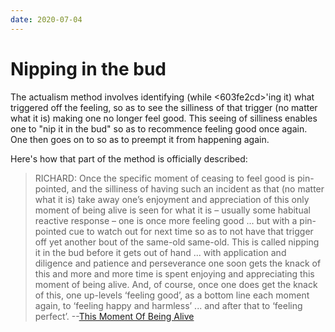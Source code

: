 ```yaml
---
date: 2020-07-04
---
```


# Nipping in the bud

The actualism method involves identifying (while <603fe2cd>'ing it) what triggered off the feeling, so as to see the silliness of that trigger (no matter what it is) making one no longer feel good. This seeing of silliness enables one to "nip it in the bud" so as to recommence feeling good once again. One then goes on to <aab870e2> so as to preempt it from happening again.

Here's how that part of the method is officially described:

> RICHARD: Once the specific moment of ceasing to feel good is pin-pointed, and the silliness  of having such an incident as that (no matter what it is) take away one’s enjoyment and appreciation of this only moment of being alive is seen for what it is – usually some habitual reactive response – one is once more feeling good ... but with a pin-pointed cue to watch out for next time so as to not have that trigger off yet another bout of the same-old same-old. This is called nipping it in the bud before it gets out of hand ... with application and diligence and patience and perseverance one soon gets the knack of this and more and more time is spent enjoying and appreciating this moment of being alive. And, of course, once one does get the knack of this, one up-levels ‘feeling good’, as a bottom line each moment again, to ‘feeling happy and harmless’ ... and after that to ‘feeling perfect’. --[This Moment Of Being Alive](http://www.actualfreedom.com.au/richard/articles/thismomentofbeingalive.htm)


